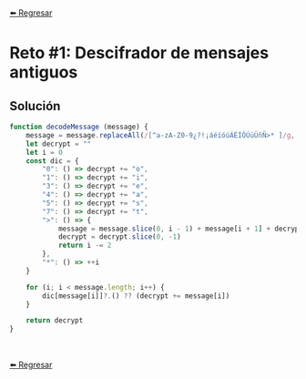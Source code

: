 [⬅️ Regresar](https://github.com/cosmoart/mars.codes)

# Reto #1: Descifrador de mensajes antiguos

## Solución

```js
function decodeMessage (message) {
	message = message.replaceAll(/[^a-zA-Z0-9¿?!¡áéíóúÁÉÍÓÚüÜñÑ>* ]/g, '')
	let decrypt = ""
	let i = 0
	const dic = {
		"0": () => decrypt += "o",
		"1": () => decrypt += "i",
		"3": () => decrypt += "e",
		"4": () => decrypt += "a",
		"5": () => decrypt += "s",
		"7": () => decrypt += "t",
		">": () => {
			message = message.slice(0, i - 1) + message[i + 1] + decrypt.at(-1) + message.slice(i + 2)
			decrypt = decrypt.slice(0, -1)
			return i -= 2
		},
		"*": () => ++i
	}

	for (i; i < message.length; i++) {
		dic[message[i]]?.() ?? (decrypt += message[i])
	}

	return decrypt
}
```


<br/>

[⬅️ Regresar](https://github.com/cosmoart/mars.codes)